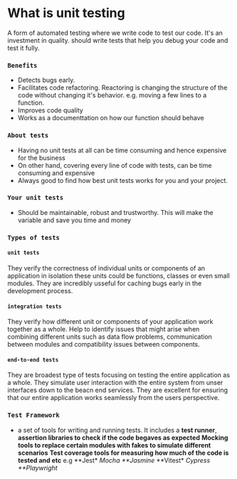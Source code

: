 # What is unit testing

A form of automated testing where we write code to test our code. It's an investment in quality. should write tests that help you debug your code and test it fully.

### `Benefits`

- Detects bugs early.
- Facilitates code refactoring. Reactoring is changing the structure of the code without changing it's behavior.
  e.g. moving a few lines to a function.
- Improves code quality
- Works as a documenttation on how our function should behave

### `About tests `

- Having no unit tests at all can be time consuming and hence expensive for the business
- On other hand, covering every line of code with tests, can be time consuming and expensive
- Always good to find how best unit tests works for you and your project.

### `Your unit tests`

- Should be maintainable, robust and trustworthy. This will make the variable and save you time and money

### `Types of tests`

#### `unit tests`

They verify the correctness of individual units or components of an application in isolation these units could be functions, classes or even small modules.
They are incredibly usseful for caching bugs early in the development process.

#### `integration tests`

They verify how different unit or components of your application work together as a whole. Help to identify issues that might arise when combining different units such as data flow problems, communication between modules and compatibility issues between components.

#### `end-to-end tests`

They are broadest type of tests focusing on testing the entire application as a whole. They simulate user interaction with the entire system from unser interfaces down to the beacn end services.
They are excellent for ensuring that our entire application works seamlessly from the users perspective.

### `Test Framework`

- a set of tools for writing and running tests. It includes a
  **test runner**,
  **assertion libraries to check if the code begaves as expected**
  **Mocking tools to replace certain modules with fakes to simulate different scenarios**
  **Test coverage tools for measuring how much of the code is tested and etc**
  e.g
  **Jest\*
  **Mocha*
  \*\*Jasmine*
  **Vitest\*
  **Cypress*
  \*\*Playwright*
